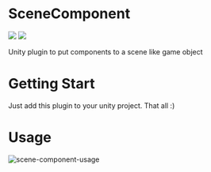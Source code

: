 # SceneComponent
![](https://img.shields.io/badge/Unity-2018.1-blue.svg?style=flat-square) ![](https://img.shields.io/badge/License-MIT-blue.svg?style=flat-square)

Unity plugin to put components to a scene like game object

# Getting Start

Just add this plugin to your unity project. That all :)

# Usage

![scene-component-usage](https://user-images.githubusercontent.com/18159012/42412632-d165c056-824a-11e8-95df-4637361cdd09.gif)